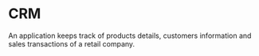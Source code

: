 # CRM
An application keeps track of products details, customers information and sales transactions of a retail company.
